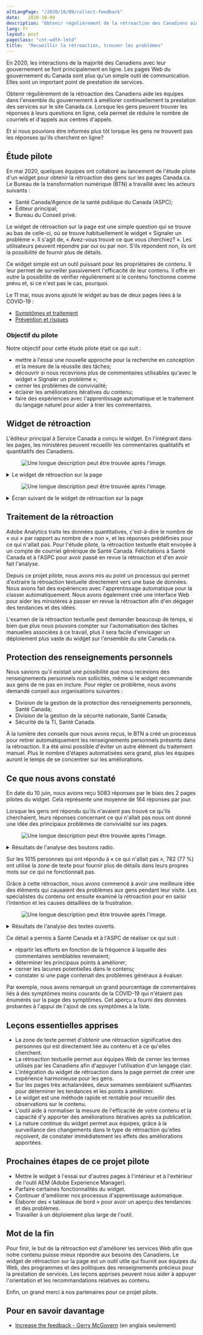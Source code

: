 ```yaml
---
altLangPage: "/2020/10/09/collect-feedback"
date:   2020-10-09
description: "Obtenir régulièrement de la rétroaction des Canadiens aide les équipes dans l'ensemble du gouvernement à améliorer continuellement la prestation des services sur le site Canada.ca. En mai 2020, quelques équipes ont collaboré au lancement de l'étude pilote d'un widget pour obtenir la rétroaction des gens sur les pages Canada.ca."
lang: fr
layout: post
pageclass: "cnt-wdth-lmtd"
title:  "Recueillir la rétroaction, trouver les problèmes"
---
```


En 2020, les interactions de la majorité des Canadiens avec leur gouvernement se font principalement en ligne. Les pages Web du gouvernement du Canada sont plus qu'un simple outil de communication. Elles sont un important point de prestation de services.

Obtenir régulièrement de la rétroaction des Canadiens aide les équipes dans l'ensemble du gouvernement à améliorer continuellement la prestation des services sur le site Canada.ca. Lorsque les gens peuvent trouver les réponses à leurs questions en ligne, cela permet de réduire le nombre de courriels et d'appels aux centres d'appels.

Et si nous pouvions être informés plus tôt lorsque les gens ne trouvent pas les réponses qu'ils cherchent en ligne?

## Étude pilote

En mai 2020, quelques équipes ont collaboré au lancement de l'étude pilote d'un widget pour obtenir la rétroaction des gens sur les pages Canada.ca. Le Bureau de la transformation numérique (BTN) a travaillé avec les acteurs suivants&nbsp;:
* Santé Canada/Agence de la santé publique du Canada (ASPC);
* Éditeur principal;
* Bureau du Conseil privé.

Le widget de rétroaction sur la page est une simple question qui se trouve au bas de celle-ci, où se trouve habituellement le widget «&nbsp;Signaler un problème&nbsp;». Il s'agit de, «&nbsp;Avez-vous trouvé ce que vous cherchiez?&nbsp;». Les utilisateurs peuvent répondre par oui ou par non. S'ils répondent non, ils ont la possibilité de fournir plus de détails.

Ce widget simple est un outil puissant pour les propriétaires de contenu. Il leur permet de surveiller passivement l'efficacité de leur contenu. Il offre en outre la possibilité de vérifier régulièrement si le contenu fonctionne comme prévu et, si ce n'est pas le cas, pourquoi.

Le 11 mai, nous avons ajouté le widget au bas de deux pages liées à la COVID-19&nbsp;:
* [Symptômes et traitement](https://www.canada.ca/fr/sante-publique/services/maladies/2019-nouveau-coronavirus/symptomes.html)
* [Prévention et risques](https://www.canada.ca/fr/sante-publique/services/maladies/2019-nouveau-coronavirus/prevention-risques.html)

### Objectif du pilote

Notre objectif pour cette étude pilote était ce qui suit&nbsp;:
* mettre à l'essai une nouvelle approche pour la recherche en conception et la mesure de la réussite des tâches;
* découvrir si nous recevrions plus de commentaires utilisables qu'avec le widget «&nbsp;Signaler un problème&nbsp;»;
* cerner les problèmes de convivialité;
* éclairer les améliorations itératives du contenu;
* faire des expériences avec l'apprentissage automatique et le traitement du langage naturel pour aider à trier les commentaires.

## Widget de rétroaction

L'éditeur principal à Service Canada a conçu le widget. En l'intégrant dans les pages, les ministères peuvent recueillir les commentaires qualitatifs et quantitatifs des Canadiens.

<figure>
<img class="img-responsive border" alt="Une longue description peut être trouvée après l'image."
src="/images/feedback-3.png" >
</figure>
<details>
<summary>Le widget de rétroaction sur la page</summary>
<p>Le widget affiche la question&nbsp;: «&nbsp;Avez-vous trouvé ce que vous cherchiez?&nbsp;» et propose des options oui et non.</p>
</details>

<figure>
<img class="img-responsive border" alt="Une longue description peut être trouvée après l'image."
src="/images/feedback-4.png" >
</figure>
<details>
<summary>Écran suivant de le widget de rétroaction sur la page</summary>
 <p>Lorsque les utilisateurs choisissent «&nbsp;non&nbsp;», on leur demande «&nbsp;Qu'est-ce qui n'allait pas?&nbsp;» et on leur donne les options suivantes&nbsp;:</p>
 <ul>
<li>La réponse dont j'ai besoin n'est pas là</li>
<li>L'information n'est pas claire</li>
<li>Je ne suis pas au bon endroit</li>
<li>Quelque chose est brisé ou incorrect</li>
<li>Autre raison</li>
 </ul>
<p>En sélectionnant «&nbsp;autre raison&nbsp;», ils affichent un champ de texte libre où ils peuvent fournir plus de détails, avec la consigne de ne pas inclure d'informations personnelles.</p>
</details>


## Traitement de la rétroaction

Adobe Analytics traite les données quantitatives, c'est-à-dire le nombre de «&nbsp;oui&nbsp;» par rapport au nombre de «&nbsp;non&nbsp;», et les réponses prédéfinies pour ce qui n'allait pas. Pour l'étude pilote, la rétroaction textuelle était envoyée à un compte de courriel générique de Santé Canada. Félicitations à Santé Canada et à l'ASPC pour avoir passé en revue la rétroaction et d'en avoir fait l'analyse.

Depuis ce projet pilote, nous avons mis au point un processus qui permet d'extraire la rétroaction textuelle directement vers une base de données. Nous avons fait des expériences avec l'apprentissage automatique pour la classer automatiquement. Nous avons également créé une interface Web pour aider les ministères à passer en revue la rétroaction afin d'en dégager des tendances et des idées.

L'examen de la rétroaction textuelle peut demander beaucoup de temps, si bien que plus nous pouvons compter sur l'automatisation des tâches manuelles associées à ce travail, plus il sera facile d'envisager un déploiement plus vaste du widget sur l'ensemble du site Canada.ca.

## Protection des renseignements personnels

Nous savions qu'il existait une possibilité que nous recevions des renseignements personnels non sollicités, même si le widget recommande aux gens de ne pas en inclure. Pour régler ce problème, nous avons demandé conseil aux organisations suivantes&nbsp;:
* Division de la gestion de la protection des renseignements personnels, Santé Canada;
* Division de la gestion de la sécurité nationale, Santé Canada;
* Sécurité de la TI, Santé Canada.

À la lumière des conseils que nous avons reçus, le BTN a créé un processus pour retirer automatiquement les renseignements personnels présents dans la rétroaction. Il a été ainsi possible d'éviter un autre élément du traitement manuel. Plus le nombre d'étapes automatisées sera grand, plus les équipes auront le temps de se concentrer sur les améliorations.

## Ce que nous avons constaté

En date du 10 juin, nous avions reçu 5083 réponses par le biais des 2 pages pilotes du widget. Cela représente une moyenne de 164 réponses par jour.

Lorsque les gens ont répondu qu'ils n'avaient pas trouvé ce qu'ils cherchaient, leurs réponses concernant ce qui n'allait pas nous ont donné une idée des principaux problèmes de convivialité sur les pages.

<figure>
  <img class="img-responsive border" alt="Une longue description peut être trouvée après l'image." src="/images/feedback-graph-3.png">
</figure>
<details>
  <summary>Résultats de l'analyse des boutons radio.</summary>
  <h3>Qu'est-ce qui n'allait pas?</h3>
  <ul>
    <li>La réponse dont j'ai besoin n'est pas là</li>
    <li>Aucune raison invoquée</li>
    <li>Autre raison</li>
    <li>L'information n'est pas claire</li>
    <li>Je ne suis pas au bon endroit</li>
    <li>Quelque chose est brisé ou incorrect</li>
  </ul>
</details>

Sur les 1015 personnes qui ont répondu à «&nbsp;ce qui n'allait pas&nbsp;», 782 (77&nbsp;%) ont utilisé la zone de texte pour fournir plus de détails dans leurs propres mots sur ce qui ne fonctionnait pas.

Grâce à cette rétroaction, nous avons commencé à avoir une meilleure idée des éléments qui causaient des problèmes aux gens pendant leur visite. Les spécialistes du contenu ont ensuite examiné la rétroaction pour en saisir l'intention et les causes détaillées de la frustration.

<figure>
  <img class="img-responsive border" alt="Une longue description peut être trouvée après l'image." src="/images/feedback-graph-4.png">
</figure>
<details>
  <summary>Résultats de l'analyse des textes ouverts.</summary>
  <h3>Les 10 premiers thèmes référencés</h3>
  <ul>
    <li>Symptômes</li>
    <li>Activités autorisées</li>
    <li>Dépistage</li>
    <li>Transmission</li>
    <li>Isolement en quarantaine auto-isolement</li>
    <li>Traitement</li>
    <li>Lieux de travail</li>
    <li>Soutien financier</li>
    <li>Populations vulnérables</li>
    <li>EPI</li>
  </ul>
</details>

Ce détail a permis à Santé Canada et à l'ASPC de réaliser ce qui suit&nbsp;:
* répartir les efforts en fonction de la fréquence à laquelle des commentaires semblables revenaient;
* déterminer les principaux points à améliorer;
* cerner les lacunes potentielles dans le contenu;
* constater si une page contenait des problèmes généraux à évaluer.

Par exemple, nous avons remarqué un grand pourcentage de commentaires liés à des symptômes moins courants de la COVID-19 qui n'étaient pas énumérés sur la page des symptômes. Cet aperçu a fourni des données probantes à l'appui de l'ajout de ces symptômes à la liste.

## Leçons essentielles apprises

* La zone de texte permet d'obtenir une rétroaction significative des personnes qui est directement liée au contenu et à ce qu'elles cherchent.
* La rétroaction textuelle permet aux équipes Web de cerner les termes utilisés par les Canadiens afin d'appuyer l'utilisation d'un langage clair.
* L'intégration du widget de rétroaction dans la page permet de créer une expérience harmonieuse pour les gens.
* Sur les pages très achalandées, deux semaines semblaient suffisantes pour déterminer les tendances et les points à améliorer.
* Le widget est une méthode rapide et rentable pour recueillir des observations sur le contenu.
* L'outil aide à normaliser la mesure de l'efficacité de votre contenu et la capacité d'y apporter des améliorations itératives après sa publication.
* La nature continue du widget permet aux équipes, grâce à la surveillance des changements dans le type de rétroaction qu'elles reçoivent, de constater immédiatement les effets des améliorations apportées.

## Prochaines étapes de ce projet pilote

* Mettre le widget à l'essai sur d'autres pages à l'intérieur et à l'extérieur de l'outil AEM (Adobe Experience Manager).
* Parfaire certaines fonctionnalités du widget.
* Continuer d'améliorer nos processus d'apprentissage automatique.
* Élaborer des «&nbsp;tableaux de bord&nbsp;» pour avoir un aperçu des tendances et des problèmes.
* Travailler à un déploiement plus large de l'outil.

## Mot de la fin

Pour finir, le but de la rétroaction est d'améliorer les services Web afin que notre contenu puisse mieux répondre aux besoins des Canadiens. Le widget de rétroaction sur la page est un outil utile qui fournit aux équipes du Web, des programmes et des politiques des renseignements précieux pour la prestation de services. Les leçons apprises peuvent nous aider à appuyer l'orientation et les recommandations relatives au contenu.

Enfin, un grand merci à nos partenaires pour ce projet pilote.

## Pour en savoir davantage

* [Increase the feedback - Gerry McGovern](https://medium.com/@gerrymcgovern/increase-the-feedback-3a0d4c904762) (en anglais seulement)


